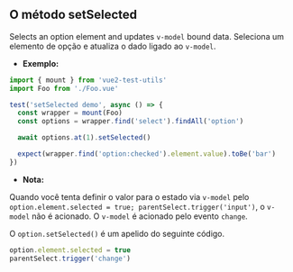 ## O método setSelected

Selects an option element and updates `v-model` bound data.
Seleciona um elemento de opção e atualiza o dado ligado ao `v-model`.

- **Exemplo:**

```js
import { mount } from 'vue2-test-utils'
import Foo from './Foo.vue'

test('setSelected demo', async () => {
  const wrapper = mount(Foo)
  const options = wrapper.find('select').findAll('option')

  await options.at(1).setSelected()

  expect(wrapper.find('option:checked').element.value).toBe('bar')
})
```

- **Nota:**

Quando você tenta definir o valor para o estado via `v-model` pelo `option.element.selected = true; parentSelect.trigger('input')`, o `v-model` não é acionado. O `v-model` é acionado pelo evento `change`.

O `option.setSelected()` é um apelido do seguinte código.

```js
option.element.selected = true
parentSelect.trigger('change')
```
